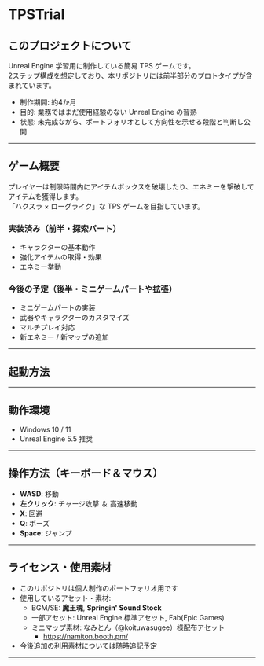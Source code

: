 # TPSTrial

## このプロジェクトについて
Unreal Engine 学習用に制作している簡易 TPS ゲームです。  
2ステップ構成を想定しており、本リポジトリには前半部分のプロトタイプが含まれています。  

- 制作期間: 約4か月  
- 目的: 業務ではまだ使用経験のない Unreal Engine の習熟  
- 状態: 未完成ながら、ポートフォリオとして方向性を示せる段階と判断し公開  

---

## ゲーム概要
プレイヤーは制限時間内にアイテムボックスを破壊したり、エネミーを撃破してアイテムを獲得します。  
「ハクスラ × ローグライク」な TPS ゲームを目指しています。  

### 実装済み（前半・探索パート）
- キャラクターの基本動作  
- 強化アイテムの取得・効果  
- エネミー挙動  

### 今後の予定（後半・ミニゲームパートや拡張）
- ミニゲームパートの実装  
- 武器やキャラクターのカスタマイズ  
- マルチプレイ対応  
- 新エネミー / 新マップの追加  

---

## 起動方法

---

## 動作環境
- Windows 10 / 11  
- Unreal Engine 5.5 推奨  

---

## 操作方法（キーボード＆マウス）
- **WASD**: 移動  
- **左クリック**: チャージ攻撃 ＆ 高速移動  
- **X**: 回避  
- **Q**: ポーズ  
- **Space**: ジャンプ  

---

## ライセンス・使用素材
- このリポジトリは個人制作のポートフォリオ用です  
- 使用しているアセット・素材:
  - BGM/SE: **魔王魂**, **Springin' Sound Stock**  
  - 一部アセット: Unreal Engine 標準アセット, Fab(Epic Games)
  - ミニマップ素材: なみとん（@koituwasugee）様配布アセット
    - https://namiton.booth.pm/
- 今後追加の利用素材については随時追記予定  

---
